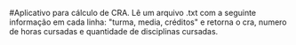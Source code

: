 ﻿#Aplicativo para cálculo de CRA.
Lê um arquivo .txt com a seguinte informação em cada linha:
"turma, media, créditos"
e retorna o cra, numero de horas cursadas e quantidade de disciplinas cursadas.
